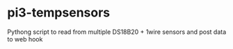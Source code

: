 # pi3-tempsensors
Pythong script to read from multiple DS18B20 + 1wire sensors and post data to web hook
